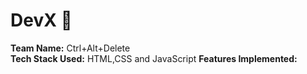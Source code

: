 # DevX 🚀  
**Team Name:** Ctrl+Alt+Delete  
**Tech Stack Used:** HTML,CSS and JavaScript
**Features Implemented:**